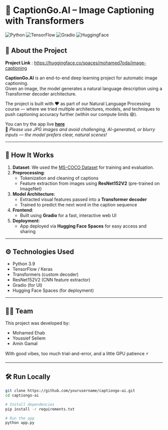 # 🧠 CaptionGo.AI – Image Captioning with Transformers

![Python](https://img.shields.io/badge/Python-3.9-blue)
![TensorFlow](https://img.shields.io/badge/TensorFlow-2.x-orange)
![Gradio](https://img.shields.io/badge/Gradio-UI-lightgrey)
![HuggingFace](https://img.shields.io/badge/Deployed-Huggingface-blueviolet)

## 🚀 About the Project
**Project Link** : https://huggingface.co/spaces/mohamed7oda/image-captioning

**CaptionGo.AI** is an end-to-end deep learning project for automatic image captioning.  
Given an image, the model generates a natural language description using a Transformer decoder architecture.

The project is built with ❤️ as part of our Natural Language Processing course — where we tried multiple architectures, models, and techniques to push captioning accuracy further (within our compute limits 😅).

You can try the app live [**here**](#)  
📝 *Please use JPG images and avoid challenging, AI-generated, or blurry inputs — the model prefers clear, natural scenes!*

---

## 🧠 How It Works

1. **Dataset**: We used the [MS-COCO Dataset](https://cocodataset.org/#home) for training and evaluation.
2. **Preprocessing**:
   - Tokenization and cleaning of captions
   - Feature extraction from images using **ResNet152V2** (pre-trained on ImageNet)
3. **Model Architecture**:
   - Extracted visual features passed into a **Transformer decoder**
   - Trained to predict the next word in the caption sequence
4. **Frontend**:
   - Built using **Gradio** for a fast, interactive web UI
5. **Deployment**:
   - App deployed via **Hugging Face Spaces** for easy access and sharing

---

## ⚙️ Technologies Used

- Python 3.9
- TensorFlow / Keras
- Transformers (custom decoder)
- ResNet152V2 (CNN feature extractor)
- Gradio (for UI)
- Hugging Face Spaces (for deployment)

---

## 👨‍💻 Team

This project was developed by:

- Mohamed Ehab  
- Youssief Seliem  
- Amin Gamal  

With good vibes, too much trial-and-error, and a little GPU patience ⚡

---

## 🛠️ Run Locally

```bash
git clone https://github.com/yourusername/captiongo-ai.git
cd captiongo-ai

# Install dependencies
pip install -r requirements.txt

# Run the app
python app.py
